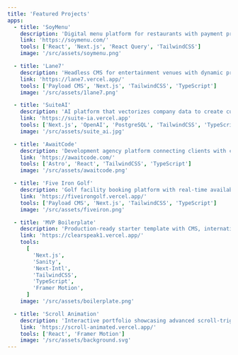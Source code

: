 ```yaml
---
title: 'Featured Projects'
apps:
  - title: 'SoyMenu'
    description: 'Digital menu platform for restaurants with payment processing and customizable designs'
    link: 'https://soymenu.com/'
    tools: ['React', 'Next.js', 'React Query', 'TailwindCSS']
    image: '/src/assets/soymenu.png'

  - title: 'Lane7'
    description: 'Headless CMS for entertainment venues with dynamic pricing and event management'
    link: 'https://lane7.vercel.app/'
    tools: ['Payload CMS', 'Next.js', 'TailwindCSS', 'TypeScript']
    image: '/src/assets/1lane7.png'

  - title: 'SuiteAI'
    description: 'AI platform that vectorizes company data to create custom AI agents with semantic search'
    link: 'https://suite-ia.vercel.app'
    tools: ['Next.js', 'OpenAI', 'PostgreSQL', 'TailwindCSS', 'TypeScript']
    image: '/src/assets/suite_ai.jpg'

  - title: 'AwaitCode'
    description: 'Development agency platform connecting clients with custom MVP solutions'
    link: 'https://awaitcode.com/'
    tools: ['Astro', 'React', 'TailwindCSS', 'TypeScript']
    image: '/src/assets/awaitcode.png'

  - title: 'Five Iron Golf'
    description: 'Golf facility booking platform with real-time availability and automated scheduling'
    link: 'https://fiveirongolf.vercel.app/'
    tools: ['Payload CMS', 'Next.js', 'TailwindCSS', 'TypeScript']
    image: '/src/assets/fiveiron.png'

  - title: 'MVP Boilerplate'
    description: 'Production-ready starter template with CMS, internationalization, and animations'
    link: 'https://clearspeak1.vercel.app/'
    tools:
      [
        'Next.js',
        'Sanity',
        'Next-Intl',
        'TailwindCSS',
        'TypeScript',
        'Framer Motion',
      ]
    image: '/src/assets/boilerplate.png'

  - title: 'Scroll Animation'
    description: 'Interactive portfolio showcasing advanced scroll-triggered animations and micro-interactions'
    link: 'https://scroll-animated.vercel.app/'
    tools: ['React', 'Framer Motion']
    image: '/src/assets/background.svg'
---
```

